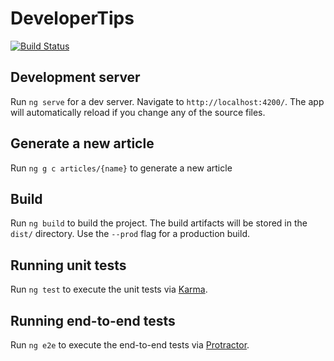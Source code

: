 # DeveloperTips

[![Build Status](https://travis-ci.org/wesley-ramos/developertips.svg?branch=master)](https://travis-ci.org/wesley-ramos/developertips)


## Development server

Run `ng serve` for a dev server. Navigate to `http://localhost:4200/`. The app will automatically reload if you change any of the source files.

## Generate a new article

Run `ng g c articles/{name}` to generate a new article

## Build

Run `ng build` to build the project. The build artifacts will be stored in the `dist/` directory. Use the `--prod` flag for a production build.

## Running unit tests

Run `ng test` to execute the unit tests via [Karma](https://karma-runner.github.io).

## Running end-to-end tests

Run `ng e2e` to execute the end-to-end tests via [Protractor](http://www.protractortest.org/).
